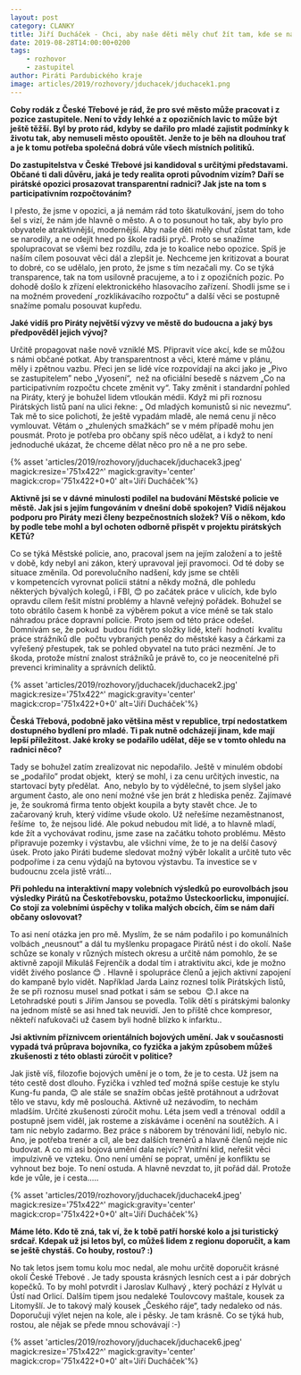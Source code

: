 ```yaml
---
layout: post
category: CLANKY
title: Jiří Ducháček - Chci, aby naše děti měly chuť žít tam, kde se narodily
date: 2019-08-28T14:00:00+0200
tags: 
    - rozhovor
    - zastupitel
author: Piráti Pardubického kraje
image: articles/2019/rozhovory/jduchacek/jduchacek1.png
---
```

**Coby rodák z České Třebové je rád, že pro své město může pracovat i z pozice zastupitele. Není to vždy lehké a z opozičních lavic to může být ještě těžší. Byl by proto rád, kdyby se dařilo pro mladé zajistit podmínky k životu tak, aby nemuseli město opouštět. Jenže to je běh na dlouhou trať a je k tomu potřeba společná dobrá vůle všech místních politiků.**

**Do zastupitelstva v České Třebové jsi kandidoval s určitými představami. Občané ti dali důvěru, jaká je tedy realita oproti původním vizím? Daří se pirátské opozici prosazovat transparentní radnici? Jak jste na tom s participativním rozpočtováním?**

I přesto, že jsme v opozici, a já nemám rád toto škatulkování, jsem do toho šel s vizí, že nám jde hlavně o město. A o to posunout ho tak, aby bylo pro obyvatele atraktivnější, modernější. Aby naše děti měly chuť zůstat tam, kde se narodily, a ne odejít hned po škole radši pryč. Proto se snažíme spolupracovat se všemi bez rozdílu, zda je to koalice nebo opozice. Spíš je naším cílem posouvat věci dál a zlepšit je. Nechceme jen kritizovat a bourat to dobré, co se udělalo, jen proto, že jsme s tím nezačali my. 
Co se týká transparence, tak na tom usilovně pracujeme, a to i z opozičních pozic.  Po dohodě došlo k zřízení elektronického hlasovacího zařízení. Shodli jsme se i na možném provedení „rozklikávacího rozpočtu“ a  další věci se postupně snažíme pomalu posouvat kupředu.

**Jaké vidíš pro Piráty největší výzvy ve městě do budoucna a jaký bys předpověděl jejich vývoj?**

Určitě propagovat naše nově vzniklé MS. Připravit více akcí, kde se můžou s námi občané potkat. Aby transparentnost a věci, které máme v plánu, měly i zpětnou vazbu. Přeci jen se lidé více rozpovídají na akci jako je „Pivo se zastupitelem” nebo „Vyosení“,  než na oficiální besedě s názvem „Co na participativním rozpočtu chcete změnit vy“.
Taky změnit i standardní pohled na Piráty, který je bohužel lidem vtloukán médii. Když mi při roznosu Pirátských listů paní na ulici řekne: „ Od mladých komunistů si nic nevezmu“. Tak mě to sice polichotí, že ještě vypadám mladě, ale nemá cenu jí něco vymlouvat. Větám o „zhulených smažkách“ se v mém případě mohu jen pousmát. Proto je potřeba pro občany spíš něco udělat, a i když to není jednoduché ukázat, že chceme dělat něco pro ně a ne pro sebe.

{% asset 'articles/2019/rozhovory/jduchacek/jduchacek3.jpeg' magick:resize='751x422^' 
magick:gravity='center' magick:crop='751x422+0+0' alt='Jiří Ducháček'%}

**Aktivně jsi se v dávné minulosti podílel na budování Městské policie ve městě. Jak jsi s jejím fungováním v dnešní době spokojen? Vidíš nějakou podporu pro Piráty mezi členy bezpečnostních složek? Víš o někom, kdo by podle tebe mohl a byl ochoten odborně přispět v projektu pirátských KETů?**

Co se týká Městské policie, ano, pracoval jsem na jejím založení a to ještě v době, kdy nebyl ani zákon, který upravoval její pravomoci. Od té doby se situace změnila. Od porevolučního nadšení, kdy jsme se chtěli v kompetencích vyrovnat policii státní a někdy možná, dle pohledu některých bývalých kolegů, i FBI, 😊 po začátek práce v ulicích, kde bylo opravdu cílem řešit místní problémy a hlavně veřejný pořádek. Bohužel se toto obrátilo časem k honbě za výběrem pokut a více méně se tak stalo náhradou práce dopravní policie. Proto jsem od této práce odešel. Domnívám se, že pokud  budou řídit tyto složky lidé, kteří  hodnotí  kvalitu práce strážníků dle  počtu vybraných peněz do městské kasy a čárkami za vyřešený přestupek, tak se pohled obyvatel na tuto práci nezmění. Je to škoda, protože místní znalost strážníků je právě to, co je neocenitelné při prevenci kriminality a správních deliktů.

{% asset 'articles/2019/rozhovory/jduchacek/jduchacek2.jpg' magick:resize='751x422^' 
magick:gravity='center' magick:crop='751x422+0+0' alt='Jiří Ducháček'%}

**Česká Třebová, podobně jako většina měst v republice, trpí nedostatkem dostupného bydlení pro mladé. Ti pak nutně odcházejí jinam, kde mají lepší příležitost. Jaké kroky se podařilo udělat, děje se v tomto ohledu na radnici něco?**

Tady se bohužel zatím zrealizovat nic nepodařilo. Ještě v minulém období se „podařilo” prodat objekt,  který se mohl, i za cenu určitých investic, na startovací byty předělat.  Ano, nebylo by to výdělečné, to jsem slyšel jako argument často, ale ono není možné vše jen brát z hlediska peněz. Zajímavé je, že soukromá firma tento objekt koupila a byty stavět chce. Je to začarovaný kruh, který vidíme všude okolo. Už neřešíme nezaměstnanost, řešíme  to, že nejsou lidé. Ale pokud nebudou mít lidé, a to hlavně mladí, kde žít a vychovávat rodinu, jsme zase na začátku tohoto problému. Město připravuje pozemky i výstavbu, ale všichni víme, že to je na delší časový úsek. Proto jako Piráti budeme sledovat možný výběr lokalit a určitě tuto věc podpoříme i za cenu výdajů na bytovou výstavbu. Ta investice se v budoucnu zcela jistě vrátí...

**Při pohledu na interaktivní mapy volebních výsledků po eurovolbách jsou výsledky Pirátů na Českotřebovsku, potažmo Ústeckoorlicku, imponující. Co stojí za volebními úspěchy v tolika malých obcích, čím se nám daří občany oslovovat?**

To asi není otázka jen pro mě. Myslím, že se nám podařilo i po komunálních volbách „neusnout“ a dál tu myšlenku propagace Pirátů nést i do okolí. Naše schůze se konaly v různých místech okresu a určitě nám pomohlo, že se aktivně zapojil Mikuláš Fejrenčík a dodal tím i atraktivitu akci, kde je možno vidět živého poslance  😊 .
Hlavně i spolupráce členů a jejich aktivní zapojení do kampaně bylo vidět. Například Jarda Lainz roznesl tolik Pirátských listů, že se při roznosu musel snad potkat i sám se sebou  😊.I akce na Letohradské pouti s Jiřím Jansou se povedla. Tolik dětí s pirátskými balonky na jednom místě se asi hned tak neuvidí. Jen to příště chce kompresor, někteří nafukovači už časem byli hodně blízko k infarktu..

**Jsi aktivním příznivcem orientálních bojových umění. Jak v současnosti vypadá tvá průprava bojovníka, co fyzička a jakým způsobem můžeš zkušenosti z této oblasti zúročit v politice?**

Jak jistě víš, filozofie bojových umění je o tom, že je to cesta. Už jsem na této cestě dost dlouho. Fyzička i vzhled teď možná spíše cestuje ke stylu Kung-fu panda, 😊 ale stále se snažím občas ještě protáhnout a udržovat tělo ve stavu, kdy mě poslouchá. Aktivně už nezávodím, to nechám mladším. Určité zkušenosti zúročit mohu. 
Léta jsem vedl a trénoval  oddíl a postupně jsem viděl, jak rosteme a získáváme i ocenění na soutěžích. A i tam nic nebylo zadarmo. Bez práce s náborem by trénování lidí, nebylo nic. Ano, je potřeba trenér a cíl, ale bez dalších trenérů a hlavně členů nejde nic budovat. A co mi asi bojová umění dala nejvíc? Vnitřní klid, neřešit věci  impulzivně ve vzteku. Ono není umění se poprat, umění je konfliktu se vyhnout bez boje. To není ostuda. A hlavně nevzdat to, jít pořád dál. Protože kde je vůle, je i cesta…..

{% asset 'articles/2019/rozhovory/jduchacek/jduchacek4.jpeg' magick:resize='751x422^' 
magick:gravity='center' magick:crop='751x422+0+0' alt='Jiří Ducháček'%}

**Máme léto. Kdo tě zná, tak ví, že k tobě patří horské kolo a jsi turistický srdcař. Kdepak už jsi letos byl, co můžeš lidem z regionu doporučit, a kam se ještě chystáš. Co houby, rostou? :)**

No tak letos jsem tomu kolu moc nedal, ale mohu určitě doporučit krásné okolí České Třebové . Je tady spousta krásných lesních cest a i pár dobrých kopečků. To by mohl potvrdit i Jaroslav Kulhavý , který pochází z Hylvát u Ústí nad Orlicí. Dalším tipem jsou nedaleké Toulovcovy maštale, kousek za Litomyšlí. Je to takový malý kousek „Českého ráje“, tady nedaleko od nás. Doporučuji výlet nejen na kole, ale i pěsky. Je tam krásně. 
Co se týká hub, rostou, ale nějak se přede mnou schovávají :-)

{% asset 'articles/2019/rozhovory/jduchacek/jduchacek6.jpeg' magick:resize='751x422^' 
magick:gravity='center' magick:crop='751x422+0+0' alt='Jiří Ducháček'%}
